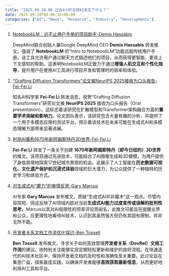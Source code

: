 ```yaml
---
title: "2025.09.20.08 过去4小时全球AI发生了什么？"
date: 2025-09-20T08:00:14+08:00
categories: ["AI", "News", "Research", "Industry", "Developments"]
---
```


1.  [NotebookLM：远不止用户手册的项目助手-Demis Hassabis](https://x.com/demishassabis/status/1969178578026721345)

    DeepMind联合创始人兼Google DeepMind CEO **Demis Hassabis** 转发推文，强调了 **NotebookLM** 的“Intro to NotebookLM”功能远超传统用户手册。该工具允许用户通过聊天方式描述他们的项目，从而获得更智能、更具上下文感知的帮助。这表明NotebookLM正致力于通过**增强人机交互和个性化指导**，提升用户在使用AI工具进行项目开发和管理时的效率和体验。

2.  [“Grafting Diffusion Transformers”论文被NeurIPS 2025接收为口头报告-Fei-Fei Li](https://x.com/drfeifei/status/1969162570721284265)

    知名AI科学家 **Fei-Fei Li** 转发消息，祝贺“Grafting Diffusion Transformers”研究论文被 **NeurIPS 2025** 接收为口头报告（Oral presentation）。这标志着该研究在扩散模型和Transformer架构融合方面的**重要学术突破和影响力**。论文团队表示，该研究包含大量有趣的分析，并提供了一个用于多模态应用的测试平台，预示着该技术在未来可能在生成式AI和多模态理解方面带来显著进展。

3.  [利用AI重构1670年新阿姆斯特丹3D世界-Fei-Fei Li](https://x.com/drfeifei/status/1969161007793623508)

    **Fei-Fei Li** 转发了一条关于创建 **1670年新阿姆斯特丹（即今日纽约）3D世界** 的推文。该项目通过先进技术，可能结合了AI图像生成和3D建模，为用户提供了身临其境地探索17世纪城市景观的机会。这展示了人工智能在**历史数据可视化、文化遗产保护和沉浸式体验**领域的巨大潜力，为公众提供了一种独特的历史学习和体验方式。

4.  [对生成式AI“魔力”的审慎反思-Gary Marcus](https://x.com/GaryMarcus/status/1969157811432038567)

    AI专家 **Gary Marcus** 发布推文，质疑“生成式AI并非魔术”这一观点。尽管内容简短，但这反映了AI领域内部对当前**生成式AI能力过度宣传或误解的批判性思考**。Marcus以其对AI局限性的坦率评论而闻名，此推文可能旨在提醒业界和公众，应更理性地看待AI技术，认识到其虽然强大但仍有其固有限制，并非无所不能。

5.  [开发者关系文档工作流优化探讨-Ben Tossell](https://x.com/bentossell/status/1969142688772436106)

    **Ben Tossell** 发布推文，寻求关于如何高效管理**开发者关系（DevRel）文档工作流**的建议。他特别关注能够实现定期轻松更新和维护的良好流程。在快速迭代的AI技术社区中，保持开发者文档的及时性和准确性至关重要。此讨论旨在集思广益，探索最佳实践，以确保开发者能够**高效获取最新信息**，从而更好地利用AI工具和平台。